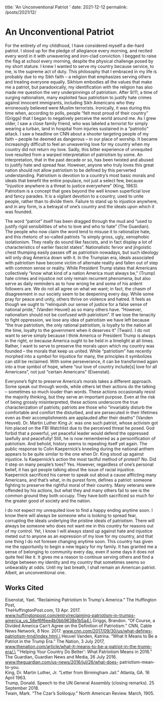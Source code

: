 title: 'An Unconventional Patriot '
date: 2021-12-12
permalink: /posts/2021/12/


An Unconventional Patriot
=====

For the entirety of my childhood, I have considered myself a die-hard patriot. I stood up for the pledge of allegiance every morning, and recited every word in it with unwavering and iron-clad conviction. I begged to raise the flag at school every morning, despite the physical challenge posed by my short stature. I knew I wanted to serve my country because service, to me, is the supreme act of duty. This philosophy that I embraced in my life is probably due to my
Sikh faith – a religion that emphasizes serving others and treating everyone equally. Sikhism embodies all the values that make me a patriot, but paradoxically, my identification with the religion has also made me question the very underpinnings of patriotism. After 9/11, a time of surging nationalism, many exploited faux patriotism to justify hate crimes against innocent immigrants, including Sikh Americans who they erroneously believed were Muslim terrorists.
Ironically, it was during this time when, according to polls, people “felt most proud of their country” (Griggs) that I began to negatively perceive the world around me. As I grew older, I saw a close family friend, who was labeled a terrorist for simply wearing a turban, land in hospital from injuries sustained in a “patriotic” attack. I saw a headline on CNN about a shooter targeting people of my faith – people he deemed as dangerous – in our place of worship. It became increasingly difficult to feel an unwavering love for my country when my country did not return my love. Sadly, this bitter experience of unrequited love resulted from a warped interpretation of patriotism by some. An interpretation, that in the past decade or so, has been twisted and abused to justify hate and spread fear. However, anyone who truly loves this great nation should not allow patriotism to be defined by this perverted understanding. Patriotism is
devotion to a country’s most basic morals and ideals that benefit the entire populace, not just a select few, because “injustice anywhere is a threat to justice everywhere” (King, 1963). Patriotism is a concept that goes beyond the well known superficial love and fancy parades. It is a vigilant devotion to a country, used to unite people, rather than to divide them. Failure to stand up to injustice anywhere, and in any form, is a betrayal of one’s country and the ideals upon
which it was founded. 

The word “patriot” itself has been dragged through the mud and “used to justify rigid sensibilities of who to love and who to hate” (The Guardian). The people who now claim the word tend to misuse it to rationalize hate, and this rhetoric of so-called patriots “is simply gross, ugly, xenophobic isolationism. They really do sound like fascists, and in fact display a lot of characteristics of earlier fascist states”. Nationalistic fervor and jingoistic chest thumping easily passes off as patriotism nowadays, but such ideology will only drag America down with it. In the Trumpian era, ideals associated with patriotism have become victim of alternate reality and fallen out of step with common sense or reality. While President Trump states that Americans collectively “know what kind of a nation America must always be,” (Trump) hate crimes and injustice not only remain recurrent phenomena, but also serve as daily reminders as to how wrong he and some of his ardent followers are. We do not all agree on what we want; in fact, the chasm of disagreement in our society seem to be deepening every day. While some pray for peace and unity, others thrive on violence and hatred. It feels as though we ought to “relinquish our sense of justice for a false sense of national pride,” (Vanden Heuvel) as so many others have. “However, nationalism should not be confused with patriotism”. If we lose the tenacity to fight oppression, we lose any idea of patriotism we have left because “the true patriotism, the only rational patriotism, is loyalty to the nation all the time, loyalty to the government when it deserves it” (Twain). I do not want to serve simply because I think America or President Trump is always in the right, or because America ought to be held in a limelight at all times. Rather, I want to serve to preserve the morals upon which my country was founded – the morals that keep us united. While “patriotism” has recently morphed into a symbol for injustice for many, the principles it symbolizes can still be reclaimed. With some perseverance, it can be transformed again into a true symbol of hope, where “our love of country include[s] love for all Americans”, not just “certain Americans” (Eisenstat).

Everyone’s fight to preserve America’s morals takes a different approach. Some speak out through words, while others let their actions do the talking – sometimes so much louder than words. These actions occasionally resist the majority thinking, but they serve an important purpose. Even at the risk of being grossly misinterpreted, these actions underscore the true characterization of patriots; patriots are those who “invariably disturb the comfortable and comfort the disturbed, and are persecuted in their lifetimes even as their accomplishments are applauded after their deaths” (Vanden Heuvel). Dr. Martin Luther King Jr. was one such patriot, whose activism got him placed on the FBI Watchlist due to the perceived threat he posed. God forbid that a powerful, yet peaceful leader would defend the oppressed lawfully and peacefully! Still, he is now remembered as a personification of patriotism. And behold, history seems to repeating itself yet again. The public response to Colin Kaepernick’s kneeling during the national anthem appears to be quite similar to the one when Dr. King stood up against injustice. Is Kaepernick’s action the most tactful method of protest? No. Did it step on many people’s toes? Yes. However, regardless of one’s personal belief, it has got people talking about the issue of racial injustice. Kaepernick sacrificed his career to speak out about a cause afflicting many Americans, and that’s what, in its purest form, defines a patriot: someone fighting to preserve the rightful moral of their country. Many veterans were offended by his actions, but what they and many others fail to see is the common ground they both occupy. They have both sacrificed so much for the greater good of society and the nation.

I do not expect my unrequited love to find a happy ending anytime soon. I know there will always be someone who is looking to spread fear, corrupting the ideals underlying the pristine ideals of patriotism. There will always be someone who does not want me in this country for reasons out of my control. Yet, I know I will always stand up against hate and injustice meted out to anyone as an expression of my love for my country, and that one thing I do not foresee changing anytime soon. This country has given me the opportunity to begin a new legacy for my family. It has granted me a sense of belonging to community every day, even if some days it does not quite feel like it. It gives me a reason to continue serving others and find a bridge between my identity and my country that sometimes seems so unbearably at odds. Until my last breath, I shall remain an American patriot. Albeit, an unconventional one.

Works Cited
----
Eisenstat, Yael. “Reclaiming Patriotism In Trump's America.” The Huffington Post,\
TheHuffingtonPost.com, 13 Apr. 2017. www.huffingtonpost.com/entry/reclaiming-patriotism-in-trumps-america_us_58ef6f6ee4b0bb9638e1b5a4.\
Griggs, Brandon. “Of Course, a Divided America Can't Agree on the Definition of Patriotism.” CNN, Cable News Network, 8 Nov. 2017. www.cnn.com/2017/09/30/us/what-defines-patriotism-trnd/index.html.\
Heuvel Vanden, Katrina. “What It Means to Be a Patriot in the Trump Era.” The Nation, 3 July 2017, www.thenation.com/article/what-it-means-to-be-a-patriot-in-the-trump-era/.\
“'Helping Your Country Do Better': What Patriotism Means in 2016.” The Guardian, Guardian News and Media, 26 July 2016. www.theguardian.com/us-news/2016/jul/26/what-does- patriotism-mean-to-you.\
King, Dr. Martin Luther, Jr. “Letter from Birmingham Jail.” Atlanta, GA. 16 April 1963.\
Trump, Donald. Speech to the UN General Assembly (closing remarks). 25 September 2018.\
Twain, Mark. “The Czar’s Soliloquy.” North American Review. March, 1905.
